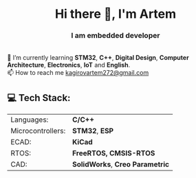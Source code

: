 <h1 align="center">Hi there 👋, I'm Artem</h1>
<h3 align="center">I am embedded developer</h3>

<br>🌱 I’m currently learning **STM32**, **C++**, **Digital Design**, **Computer Architecture**, **Electronics**, **IoT** and **English**.<br>📫 How to reach me kagirovartem272@gmail.com<br>

## 💻 Tech Stack:
|                     |                   |
|---------------------|-------------------|
| Languages:       |   **C/C++**       |
| Microcontrollers:   |**STM32**, **ESP**|
| ECAD:            |   **KiCad**      |
| RTOS:              | **FreeRTOS, CMSIS-RTOS** |
| CAD:              |  **SolidWorks**, **Creo Parametric**|



<!--
**ArtemHW/ArtemHW** is a ✨ _special_ ✨ repository because its `README.md` (this file) appears  on your GitHub profile.

Here are some ideas to get you started:

- 🔭 I’m currently working on ...
- 🌱 I’m currently learning ...
- 👯 I’m looking to collaborate on ...
- 🤔 I’m looking for help with ...
- 💬 Ask me about ...
- 📫 How to reach me: ...
- 😄 Pronouns: ...
- ⚡ Fun fact: ...
-->
